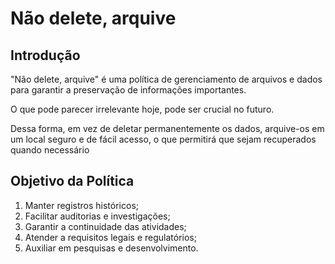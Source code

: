 # Não delete, arquive

## Introdução

"Não delete, arquive" é uma política de gerenciamento de arquivos e dados para garantir a preservação de informações importantes.

O que pode parecer irrelevante hoje, pode ser crucial no futuro.

Dessa forma, em vez de deletar permanentemente os dados, arquive-os em um local seguro e de fácil acesso, o que permitirá que sejam recuperados quando necessário

## Objetivo da Política

1. Manter registros históricos;
1. Facilitar auditorias e investigações;
1. Garantir a continuidade das atividades;
1. Atender a requisitos legais e regulatórios;
1. Auxiliar em pesquisas e desenvolvimento.
